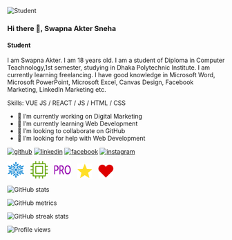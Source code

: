 ![Student](https://media.licdn.com/dms/image/D4E16AQF9GUAf_85Ndw/profile-displaybackgroundimage-shrink_350_1400/0/1684085435684?e=1689811200&v=beta&t=T-OAvP1LdqXdotii5h8-Wr64VVgW9G8VJnQZhRWWBXo)

### Hi there 👋, Swapna Akter Sneha
#### Student


I am Swapna Akter. I am 18 years old. I am a student of Diploma in Computer Teachnology,1st semester, studying in Dhaka Polytechnic Institute. I am currently learning freelancing. I have good knowledge in Microsoft Word, Microsoft PowerPoint, Microsoft Excel, Canvas Design, Facebook Marketing, LinkedIn Marketing etc.

Skills: VUE JS / REACT / JS / HTML / CSS

- 🔭 I’m currently working on Digital Marketing 
- 🌱 I’m currently learning Web Development 
- 👯 I’m looking to collaborate on GitHub 
- 🤔 I’m looking for help with Web Development 


[<img src='https://cdn.jsdelivr.net/npm/simple-icons@3.0.1/icons/github.svg' alt='github' height='40'>](https://github.com/swapnasneha570)  [<img src='https://cdn.jsdelivr.net/npm/simple-icons@3.0.1/icons/linkedin.svg' alt='linkedin' height='40'>](https://www.linkedin.com/in/swapnasneha570/)  [<img src='https://cdn.jsdelivr.net/npm/simple-icons@3.0.1/icons/facebook.svg' alt='facebook' height='40'>](https://www.facebook.com/jannatulnur.sneha.1)  [<img src='https://cdn.jsdelivr.net/npm/simple-icons@3.0.1/icons/instagram.svg' alt='instagram' height='40'>](https://www.instagram.com/jannatulnursneha/)  

<a href='https://archiveprogram.github.com/'><img src='https://raw.githubusercontent.com/acervenky/animated-github-badges/master/assets/acbadge.gif' width='40' height='40'></a> <a href='https://docs.github.com/en/developers'><img src='https://raw.githubusercontent.com/acervenky/animated-github-badges/master/assets/devbadge.gif' width='40' height='40'></a> <a href='https://github.com/pricing'><img src='https://raw.githubusercontent.com/acervenky/animated-github-badges/master/assets/pro.gif' width='40' height='40'></a> <a href='https://stars.github.com/'><img src='https://raw.githubusercontent.com/acervenky/animated-github-badges/master/assets/starbadge.gif' width='35' height='35'></a> <a href='https://docs.github.com/en/github/supporting-the-open-source-community-with-github-sponsors'><img src='https://raw.githubusercontent.com/acervenky/animated-github-badges/master/assets/sponsorbadge.gif' width='35' height='35'></a> 

![GitHub stats](https://github-readme-stats.vercel.app/api?username=swapnasneha570&show_icons=true&count_private=true)  

![GitHub metrics](https://metrics.lecoq.io/swapnasneha570)  

![GitHub streak stats](https://streak-stats.demolab.com/?user=swapnasneha570)  

![Profile views](https://gpvc.arturio.dev/swapnasneha570)  

